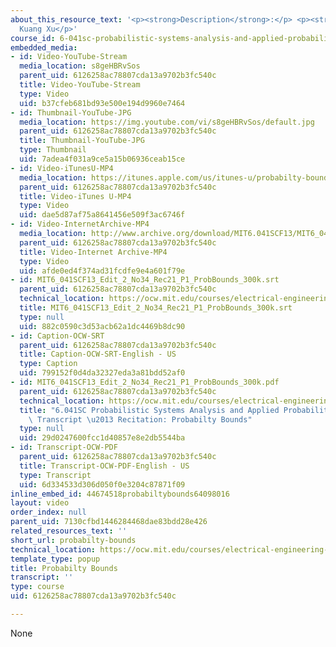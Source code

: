 ```yaml
---
about_this_resource_text: '<p><strong>Description</strong>:</p> <p><strong>Instructor</strong>:
  Kuang Xu</p>'
course_id: 6-041sc-probabilistic-systems-analysis-and-applied-probability-fall-2013
embedded_media:
- id: Video-YouTube-Stream
  media_location: s8geHBRvSos
  parent_uid: 6126258ac78807cda13a9702b3fc540c
  title: Video-YouTube-Stream
  type: Video
  uid: b37cfeb681bd93e500e194d9960e7464
- id: Thumbnail-YouTube-JPG
  media_location: https://img.youtube.com/vi/s8geHBRvSos/default.jpg
  parent_uid: 6126258ac78807cda13a9702b3fc540c
  title: Thumbnail-YouTube-JPG
  type: Thumbnail
  uid: 7adea4f031a9ce5a15b06936ceab15ce
- id: Video-iTunesU-MP4
  media_location: https://itunes.apple.com/us/itunes-u/probabilty-bounds/id814580809?i=249378133
  parent_uid: 6126258ac78807cda13a9702b3fc540c
  title: Video-iTunes U-MP4
  type: Video
  uid: dae5d87af75a8641456e509f3ac6746f
- id: Video-InternetArchive-MP4
  media_location: http://www.archive.org/download/MIT6.041SCF13/MIT6_041SCF13_Edit_2_No34_Rec21_P1_ProbBounds_300k.mp4
  parent_uid: 6126258ac78807cda13a9702b3fc540c
  title: Video-Internet Archive-MP4
  type: Video
  uid: afde0ed4f374ad31fcdfe9e4a601f79e
- id: MIT6_041SCF13_Edit_2_No34_Rec21_P1_ProbBounds_300k.srt
  parent_uid: 6126258ac78807cda13a9702b3fc540c
  technical_location: https://ocw.mit.edu/courses/electrical-engineering-and-computer-science/6-041sc-probabilistic-systems-analysis-and-applied-probability-fall-2013/unit-iv/lecture-20/probabilty-bounds/MIT6_041SCF13_Edit_2_No34_Rec21_P1_ProbBounds_300k.srt
  title: MIT6_041SCF13_Edit_2_No34_Rec21_P1_ProbBounds_300k.srt
  type: null
  uid: 882c0590c3d53acb62a1dc4469b8dc90
- id: Caption-OCW-SRT
  parent_uid: 6126258ac78807cda13a9702b3fc540c
  title: Caption-OCW-SRT-English - US
  type: Caption
  uid: 799152f0d4da32327eda3a81bdd52af0
- id: MIT6_041SCF13_Edit_2_No34_Rec21_P1_ProbBounds_300k.pdf
  parent_uid: 6126258ac78807cda13a9702b3fc540c
  technical_location: https://ocw.mit.edu/courses/electrical-engineering-and-computer-science/6-041sc-probabilistic-systems-analysis-and-applied-probability-fall-2013/unit-iv/lecture-20/probabilty-bounds/MIT6_041SCF13_Edit_2_No34_Rec21_P1_ProbBounds_300k.pdf
  title: "6.041SC Probabilistic Systems Analysis and Applied Probability, Fall 2013\
    \ Transcript \u2013 Recitation: Probabilty Bounds"
  type: null
  uid: 29d0247600fcc1d40857e8e2db5544ba
- id: Transcript-OCW-PDF
  parent_uid: 6126258ac78807cda13a9702b3fc540c
  title: Transcript-OCW-PDF-English - US
  type: Transcript
  uid: 6d334533d306d050f0e3204c87871f09
inline_embed_id: 44674518probabiltybounds64098016
layout: video
order_index: null
parent_uid: 7130cfbd1446284468dae83bdd28e426
related_resources_text: ''
short_url: probabilty-bounds
technical_location: https://ocw.mit.edu/courses/electrical-engineering-and-computer-science/6-041sc-probabilistic-systems-analysis-and-applied-probability-fall-2013/unit-iv/lecture-20/probabilty-bounds
template_type: popup
title: Probabilty Bounds
transcript: ''
type: course
uid: 6126258ac78807cda13a9702b3fc540c

---
```

None